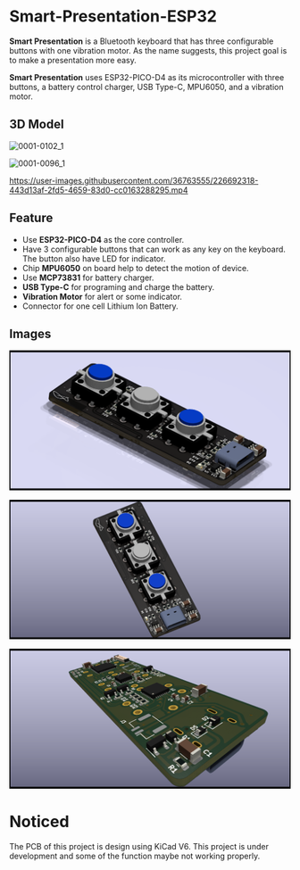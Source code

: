 # Smart-Presentation-ESP32

**Smart Presentation** is a Bluetooth keyboard that has three configurable buttons with one vibration motor. As the name suggests, this project goal is to make a presentation more easy.

**Smart Presentation** uses ESP32-PICO-D4 as its microcontroller with three buttons, a battery control charger, USB Type-C, MPU6050, and a vibration motor.

## 3D Model
![0001-0102_1](https://user-images.githubusercontent.com/36763555/224544774-32322b6f-d057-4b6a-b770-5388f8be41e8.gif)



![0001-0096_1](https://user-images.githubusercontent.com/36763555/226692270-12cc8297-9add-4ef2-84d4-d2261d5e3119.gif)



https://user-images.githubusercontent.com/36763555/226692318-443d13af-2fd5-4659-83d0-cc0163288295.mp4



## Feature
- Use **ESP32-PICO-D4** as the core controller.
- Have 3 configurable buttons that can work as any key on the keyboard. The button also have LED for indicator.
- Chip **MPU6050** on board help to detect the motion of device.
- Use **MCP73831** for battery charger.
- **USB Type-C** for programing and charge the battery.
- **Vibration Motor** for alert or some indicator.
- Connector for one cell Lithium Ion Battery.

## Images
![Smart_P Front](/Images/Smart_P_ESP_3B_F.png)

![Smart_P Back](/Images/Smart_P_ESP_3B.png)

![Smart_P Back2](/Images/Smart_P_ESP_31.png)

# Noticed
The PCB of this project is design using KiCad V6.
This project is under development and some of the function maybe not working properly.

